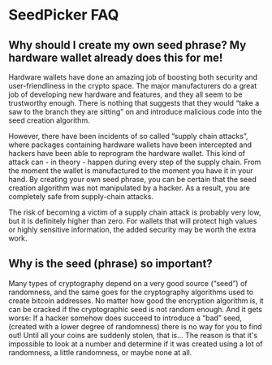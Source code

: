 SeedPicker FAQ
==============

Why should I create my own seed phrase? My hardware wallet already does this for me!
------------------------------------------------------------------------------------
Hardware wallets have done an amazing job of boosting both security and user-friendliness in the crypto space. 
The major manufacturers do a great job of developing new hardware and features, and they all seem to be trustworthy enough. 
There is nothing that suggests that they would “take a saw to the branch they are sitting” on and introduce malicious code
into the seed creation algorithm.

However, there have been incidents of so called “supply chain attacks”, where packages containing hardware wallets have been
intercepted and hackers have been able to reprogram the hardware wallet. This kind of attack can - in theory - happen during 
every step of the supply chain. From the moment the wallet is manufactured to the moment you have it in your hand. By creating 
your own seed phrase, you can be certain that the seed creation algorithm was not manipulated by a hacker. As a result, you are 
completely safe from supply-chain attacks. 

The risk of becoming a victim of a supply chain attack is probably very low, but it is definitely higher than zero. 
For wallets that will protect high values or highly sensitive information, the added security may be worth the extra work.


Why is the seed (phrase) so important?
-----------------------------
Many types of cryptography depend on a very good source (“seed”) of randomness, and the same goes for the cryptography 
algorithms used to create bitcoin addresses. No matter how good the encryption algorithm is, it can be cracked if the 
cryptographic seed is not random enough. And it gets worse: If a hacker somehow does succeed to introduce a “bad” seed,
(created with a lower degree of randomness) there is no way for you to find out! Until all your coins are suddenly stolen, 
that is... The reason is that it's impossible to look at a number and determine if it was created using a lot of randomness,
a little randomness, or maybe none at all.


